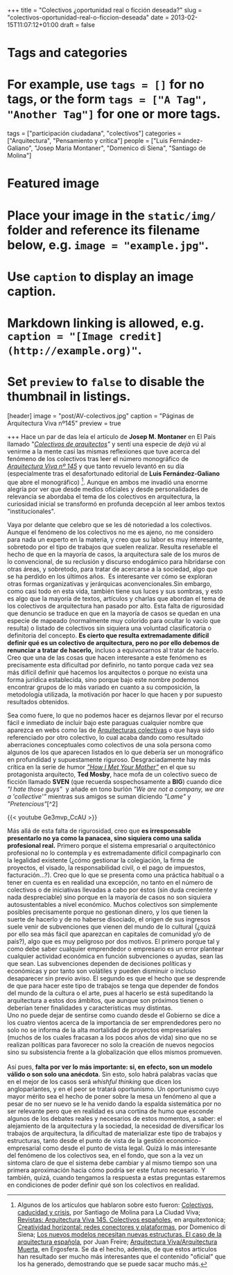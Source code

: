 +++
title = "Colectivos ¿oportunidad real o ficción deseada?"
slug = "colectivos-oportunidad-real-o-ficcion-deseada"
date = 2013-02-15T11:07:12+01:00
draft = false

# Tags and categories
# For example, use `tags = []` for no tags, or the form `tags = ["A Tag", "Another Tag"]` for one or more tags.
tags = ["participación ciudadana", "colectivos"]
categories = ["Arquitectura", "Pensamiento y crítica"]
people = ["Luis Fernández-Galiano", "Josep Maria Montaner", "Domenico di Siena", "Santiago de Molina"]

# Featured image
# Place your image in the `static/img/` folder and reference its filename below, e.g. `image = "example.jpg"`.
# Use `caption` to display an image caption.
#   Markdown linking is allowed, e.g. `caption = "[Image credit](http://example.org)"`.
# Set `preview` to `false` to disable the thumbnail in listings.
[header]
image = "post/AV-colectivos.jpg"
caption = "Páginas de Arquitectura Viva nº145"
preview = true

+++
Hace un par de das leía el artículo de <strong>Josep M. Montaner</strong> en El País llamado "<em><a href="https://ccaa.elpais.com/ccaa/2013/02/06/catalunya/1360177819_587334.html" class="ext" target="_blank">Colectivos de arquitectos</a>"</em> y sentí una especie de <em>dejà vú</em> al venirme a la mente casi las mismas reflexiones que tuve acerca del fenómeno de los colectivos tras leer el número monográfico de <a href="http://www.arquitecturaviva.com/shop/issue/details/333" class="ext" target="_blank"><em>Arquitectura Viva nº 145</em></a> y que tanto revuelo levantó en su día (especialmente tras el desafortunado editorial de <strong>Luis Fernández-Galiano</strong> que abre el monográfico) [^1]. Aunque en ambos me invadió una enorme alegría por ver que desde medios oficiales y desde personalidades de relevancia se abordaba el tema de los colectivos en arquitectura, la curiosidad inicial se transformó en profunda decepción al leer ambos textos "institucionales".</p>
<p>Vaya por delante que celebro que se les dé notoriedad a los colectivos. Aunque el fenómeno de los colectivos no me es ajeno, no me considero para nada un experto en la materia, y creo que su labor es muy interesante, sobretodo por el tipo de trabajos que suelen realizar. Resulta reseñable el hecho de que en la mayoría de casos, la arquitectura sale de los muros de lo convencional, de su reclusión y discurso endogámico para hibridarse con otras áreas, y sobretodo, para tratar de acercarse a la sociedad, algo que se ha perdido en los últimos años.&nbsp; Es interesante ver cómo se exploran otras formas organizativas y jerárquicas aconvencionales.Sin embargo, como casi todo en esta vida, también tiene sus luces y sus sombras, y esto es algo que la mayoría de textos, artículos y charlas que abordan el tema de los colectivos de arquitectura han pasado por alto. Esta falta de rigurosidad que denuncio se traduce en que en la mayoría de casos se quedan en una especie de mapeado (normalmente muy colorido para ocultar lo vacío que resulta) o listado de colectivos sin siquiera una voluntad clasificatoria o definitoria del concepto. <strong>Es cierto que resulta extremadamente difícil definir qué es un colectivo de arquitectura, pero no por ello debemos de renunciar a tratar de hacerlo,</strong> incluso a equivocarnos al tratar de hacerlo. Creo que una de las cosas que hacen interesante a este fenómeno es precisamente esta dificultad por definirlo, no tanto porque cada vez sea más difícil definir qué hacemos los arquitectos o porque no exista una forma jurídica establecida, sino porque bajo este nombre podemos encontrar grupos de lo más variado en cuanto a su composición, la metodología utilizada, la motivación por hacer lo que hacen y por supuesto resultados obtenidos.</p>
<p>Sea como fuere, lo que no podemos hacer es dejarnos llevar por el recurso fácil e inmediato de incluir bajo este paraguas cualquier nombre que aparezca en webs como las de <a href="http://arquitecturascolectivas.net/" class="ext" target="_blank">Arquitecturas colectivas</a> o que haya sido referenciado por otro colectivo, lo cual acaba dando como resultado aberraciones conceptuales como colectivos de una sola persona como algunos de los que aparecen listados en lo que debería ser un monográfico en profundidad y supuestamente riguroso. Desgraciadamente hay más crítica en la serie de humor <a href="https://en.wikipedia.org/wiki/How_I_Met_Your_Mother" class="ext" target="_blank"><em>"How I Met Your Mother"</em></a> en el que su protagonista arquitecto, <strong>Ted Mosby</strong>, hace mofa de un colectivo sueco de ficción llamado <strong>SVEN</strong> (que recuerda sospechosamente a <strong>BIG</strong>) cuando dice <em>"I hate those guys"</em>&nbsp; y añade en tono burlón <em>"We are not a company, we are a 'collective'"</em> mientras sus amigos se suman diciendo <em>"Lame"</em> y <em>"Pretencious"</em>[^2]</p>
{{< youtube Ge3mvp_CcAU >}}
<p>Más allá de esta falta de rigurosidad, creo que <strong>es irresponsable presentarlo no ya como la panacea, sino siquiera como una salida profesional real.</strong> Primero porque el sistema empresarial o arquitectónico profesional no lo contempla y es extremadamente difícil compaginarlo con la legalidad existente (¿cómo gestionar la colegiación, la firma de proyectos, el visado, la responsabilidad civil, o el pago de impuestos, facturación...?). Creo que lo que se presenta como una práctica habitual o a tener en cuenta es en realidad una excepción, no tanto en el número de colectivos o de iniciativas llevadas a cabo por éstos (sin duda creciente y nada despreciable) sino porque en la mayoría de casos no son siquiera autosustentables a nivel económico. Muchos colectivos son simplemente posibles precisamente porque no gestionan dinero, y los que tienen la suerte de hacerlo y de no haberse disociado, el origen de sus ingresos suele venir de subvenciones que vienen del mundo de lo cultural (¿quizá por ello sea más fácil que aparezcan en capitales de comunidad y/o de país?), algo que es muy peligroso por dos motivos. El primero porque tal y como debe saber cualquier emprendedor o empresario es un error plantear cualquier actividad económica en función subvenciones o ayudas, sean las que sean. Las subvenciones dependen de decisiones políticas y económicas y por tanto son volátiles y pueden disminuir o incluso desaparecer sin previo aviso. El segundo es que el hecho que se desprende de que para hacer este tipo de trabajos se tenga que depender de fondos del mundo de la cultura o el arte, pues al hacerlo se está supeditando la arquitectura a estos dos ámbitos, que aunque son próximos tienen o deberían tener finalidades y características muy distintas.<br>Uno no puede dejar de sentirse como cuando desde el Gobierno se dice a los cuatro vientos acerca de la importancia de ser emprendedores pero no solo no se informa de la alta mortalidad de proyectos empresariales (muchos de los cuales fracasan a los pocos años de vida) sino que no se realizan políticas para favorecer no solo la creación de nuevos negocios sino su subsistencia frente a la globalización que ellos mismos promueven.<br><br>Así pues, <strong>falta por ver lo más importante: si, en efecto, son un modelo válido o son solo una anécdota</strong>. Sin esto, solo habrá palabras vacías que en el mejor de los casos será <em>whishful thinking</em> que dicen los angloparlantes, y en el peor se tratará oportunismo. Un oportunismo cuyo mayor mérito sea el hecho de poner sobre la mesa un fenómeno al que a pesar de no ser nuevo se le ha venido dando la espalda sistemática por no ser relevante pero que en realidad es una cortina de humo que esconde algunos de los debates reales y necesarios de estos momentos, a saber: el alejamiento de la arquitectura y la sociedad, la necesidad de diversificar los trabajos de arquitectura, la dificultad de materializar este tipo de trabajos y estructuras, tanto desde el punto de vista de la gestión economico-empresarial como desde el punto de vista legal. Quizá lo más interesante del fenómeno de los colectivos sea, en el fondo, que son a la vez un síntoma claro de que el sistema debe cambiar y al mismo tiempo son una primera aproximación hacia cómo podría ser este futuro necesario. Y también, quizá, cuando tengamos la respuesta a estas preguntas estaremos en condiciones de poder definir qué son los colectivos en realidad.</p>

[^1]: Algunos de los artículos que hablaron sobre esto fueron: [Colectivos, caducidad y crisis](http://www.laciudadviva.org/blogs/?p=15305), por Santiago de Molina para La Ciudad Viva; [Revistas: Arquitectura Viva 145. Colectivos españoles](http://arquitextonica.net/2012/10/26/revistas-arquitectura-viva-145-colectivos-espanoles/), en arquitextonica; [Creatividad horizontal: redes conectores y plataformas](http://urbanohumano.org/arquitectura/creatividad-horizontal-redes-conectores-y-plataformas/), por Domenico di Siena; [Los nuevos modelos necesitan nuevas estructuras. El caso de la arquitectura española](http://nomada.blogs.com/jfreire/2012/10/nuevos-modelos-viejas-estructuras.html), por Juan Freire; [Arquitectura Viva/Arquitectura Muerta](http://ergosfera.org/blog/?p=3247), en Ergosfera. Se da el hecho, además, de que estos artículos han resultado ser mucho más interesantes que el contenido "oficial" que los ha generado, demostrando que se puede sacar mucho más.
[^2]: La parodia arquitectónica da más de sí todavía, continuando con la puesta en escena de SVEN y su edificio y sobre cómo ganan el concurso contra Mosby
